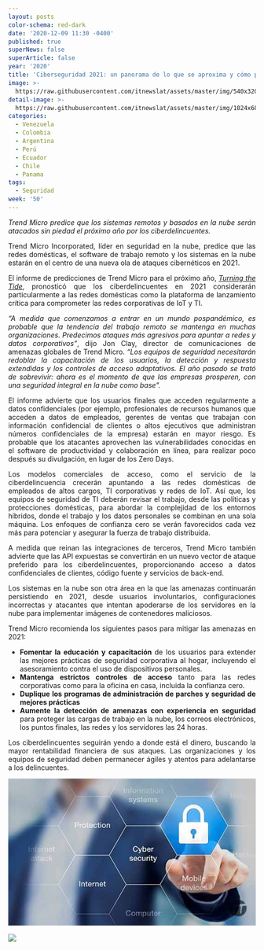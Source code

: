 ```yaml
---
layout: posts
color-schema: red-dark
date: '2020-12-09 11:30 -0400'
published: true
superNews: false
superArticle: false
year: '2020'
title: 'Ciberseguridad 2021: un panorama de lo que se aproxima y cómo protegerse'
image: >-
  https://raw.githubusercontent.com/itnewslat/assets/master/img/540x320/Ciber-seguridad-p.jpg
detail-image: >-
  https://raw.githubusercontent.com/itnewslat/assets/master/img/1024x680/Ciber-seguridad-g.jpg
categories:
  - Venezuela
  - Colombia
  - Argentina
  - Perú
  - Ecuador
  - Chile
  - Panama
tags:
  - Seguridad
week: '50'
---
```

<p style="text-align: justify;"><strong><a href="https://mazalan.com/es/ciberseguridad-2021-un-panorama-de-lo-que-se-aproxima-y-como-protegerse/"></a></strong></p>
<p style="text-align: justify;"><em>Trend Micro predice que los sistemas remotos y basados en la nube serán atacados sin piedad el próximo año por los ciberdelincuentes.</em></p>
<p style="text-align: justify;">Trend Micro Incorporated, líder en seguridad en la nube, predice que las redes domésticas, el software de trabajo remoto y los sistemas en la nube estarán en el centro de una nueva ola de ataques cibernéticos en 2021.</p>
<p style="text-align: justify;">El informe de predicciones de Trend Micro para el próximo año, <a href="https://www.trendmicro.com/vinfo/us/security/research-and-analysis/predictions/2021"><em>Turning the Tide</em></a>, pronosticó que los ciberdelincuentes en 2021 considerarán particularmente a las redes domésticas como la plataforma de lanzamiento crítica para comprometer las redes corporativas de IoT y TI.</p>
<p style="text-align: justify;"><em>“A medida que comenzamos a entrar en un mundo pospandémico, es probable que la tendencia del trabajo remoto se mantenga en muchas organizaciones. Predecimos ataques más agresivos para apuntar a redes y datos corporativos”</em>, dijo Jon Clay, director de comunicaciones de amenazas globales de Trend Micro.<em> “Los equipos de seguridad necesitarán redoblar la capacitación de los usuarios, la detección y respuesta extendidas y los controles de acceso adaptativos. El año pasado se trató de sobrevivir: ahora es el momento de que las empresas prosperen, con una seguridad integral en la nube como base".  </em></p>
<p style="text-align: justify;">El informe advierte que los usuarios finales que acceden regularmente a datos confidenciales (por ejemplo, profesionales de recursos humanos que acceden a datos de empleados, gerentes de ventas que trabajan con información confidencial de clientes o altos ejecutivos que administran números confidenciales de la empresa) estarán en mayor riesgo. Es probable que los atacantes aprovechen las vulnerabilidades conocidas en el software de productividad y colaboración en línea, para realizar poco después su divulgación, en lugar de los Zero Days.</p>
<p style="text-align: justify;">Los modelos comerciales de acceso, como el servicio de la ciberdelincuencia crecerán apuntando a las redes domésticas de empleados de altos cargos, TI corporativas y redes de IoT. Así que, los equipos de seguridad de TI deberán revisar el trabajo, desde las políticas y protecciones domésticas, para abordar la complejidad de los entornos híbridos, donde el trabajo y los datos personales se combinan en una sola máquina. Los enfoques de confianza cero se verán favorecidos cada vez más para potenciar y asegurar la fuerza de trabajo distribuida.</p>
<p style="text-align: justify;">A medida que reinan las integraciones de terceros, Trend Micro también advierte que las API expuestas se convertirán en un nuevo vector de ataque preferido para los ciberdelincuentes, proporcionando acceso a datos confidenciales de clientes, código fuente y servicios de back-end.</p>
<p style="text-align: justify;">Los sistemas en la nube son otra área en la que las amenazas continuarán persistiendo en 2021, desde usuarios involuntarios, configuraciones incorrectas y atacantes que intentan apoderarse de los servidores en la nube para implementar imágenes de contenedores maliciosos.</p>
<p style="text-align: justify;">Trend Micro recomienda los siguientes pasos para mitigar las amenazas en 2021:</p>

<ul style="text-align: justify;">
	<li><strong>Fomentar la educación y capacitación </strong>de los usuarios para extender las mejores prácticas de seguridad corporativa al hogar, incluyendo el asesoramiento contra el uso de dispositivos personales.</li>
	<li><strong>Mantenga estrictos controles de acceso </strong>tanto para las redes corporativas como para la oficina en casa, incluida la confianza cero.</li>
	<li><strong>Duplique los programas de administración de parches y seguridad de mejores prácticas</strong></li>
	<li><strong>Aumente la detección de amenazas con experiencia en seguridad </strong>para proteger las cargas de trabajo en la nube, los correos electrónicos, los puntos finales, las redes y los servidores las 24 horas.</li>
</ul>
<p style="text-align: justify;">Los ciberdelincuentes seguirán yendo a donde está el dinero, buscando la mayor rentabilidad financiera de sus ataques. Las organizaciones y los equipos de seguridad deben permanecer ágiles y atentos para adelantarse a los delincuentes.</p>

![](https://raw.githubusercontent.com/itnewslat/assets/master/img/540x320/Ciber-seguridad-p.jpg)

<img src="https://tracker.metricool.com/c3po.jpg?hash=56f88a41e39ab42c063cc51676587a04"/>
